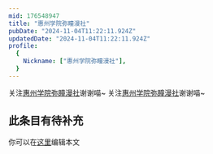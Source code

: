 ```yaml
---
mid: 176548947
title: "惠州学院弥瞳漫社"
pubDate: "2024-11-04T11:22:11.924Z"
updatedDate: "2024-11-04T11:22:11.924Z"
profile:
  {
    Nickname: ["惠州学院弥瞳漫社"],
  }
---
```


关注[惠州学院弥瞳漫社](https://space.bilibili.com/176548947)谢谢喵~ 关注[惠州学院弥瞳漫社](https://space.bilibili.com/176548947)谢谢喵~

## 此条目有待补充
你可以在[这里](https://github.com/Yuhanawa/VTuber.ICU/edit/master/src/content/v/惠州学院弥瞳漫社/index.md)编辑本文
